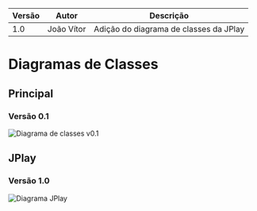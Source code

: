 |Versão|Autor|Descrição|
|------|-----|---------|
|1.0|João Vítor|Adição do diagrama de classes da JPlay|

# Diagramas de Classes

## Principal

### Versão 0.1

![Diagrama de classes v0.1]()

## JPlay

### Versão 1.0

![Diagrama JPlay](https://i.imgur.com/Aoflhxh.jpg)
